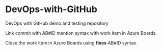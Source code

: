 # DevOps-with-GitHub
DevOps with GitHub demo and testing repository

Link commit with AB#ID mention syntax with work item in Azure Boards.

Close the work item in Azure Boards using **fixes** AB#ID syntax.
